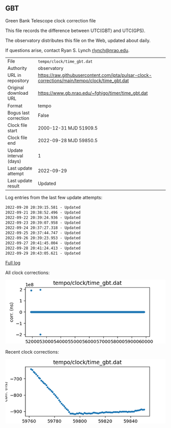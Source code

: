 
## GBT

Green Bank Telescope clock correction file

This file records the difference between UTC(GBT) and UTC(GPS).

The observatory distributes this file on the Web, updated about daily.

If questions arise, contact Ryan S. Lynch <rlynch@nrao.edu>.

|     |     |
|:--- |:--- |
| File | `tempo/clock/time_gbt.dat` |
| Authority | observatory |
| URL in repository | <https://raw.githubusercontent.com/ipta/pulsar-clock-corrections/main/tempo/clock/time_gbt.dat> |
| Original download URL | <https://www.gb.nrao.edu/~fghigo/timer/time_gbt.dat> |
| Format | tempo |
| Bogus last correction | False |
| Clock file start | 2000-12-31 MJD 51909.5 |
| Clock file end | 2022-09-28 MJD 59850.5 |
| Update interval (days) | 1 |
| Last update attempt | 2022-09-29 |
| Last update result | Updated |

Log entries from the last few update attempts:
```
2022-09-20 20:39:15.581 - Updated
2022-09-21 20:38:52.496 - Updated
2022-09-22 20:39:24.936 - Updated
2022-09-23 20:39:07.958 - Updated
2022-09-24 20:37:27.318 - Updated
2022-09-25 20:37:44.747 - Updated
2022-09-26 20:39:23.953 - Updated
2022-09-27 20:41:45.004 - Updated
2022-09-28 20:41:24.413 - Updated
2022-09-29 20:43:05.621 - Updated
```
[Full log](https://raw.githubusercontent.com/ipta/pulsar-clock-corrections/main/log/tempo/clock/time_gbt.dat.log)


All clock corrections:

![plot of all clock corrections](time_gbt.dat.png "All corrections")

Recent clock corrections:

![plot of recent clock corrections](time_gbt.dat.short.png "Recent corrections")

